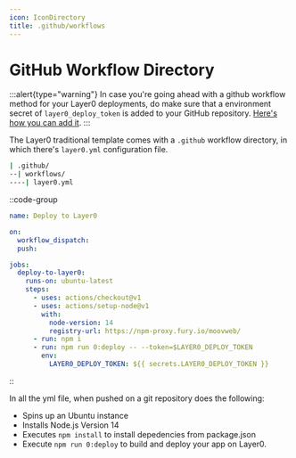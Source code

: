 ```yaml
---
icon: IconDirectory
title: .github/workflows
---
```


# GitHub Workflow Directory

:::alert{type="warning"}
In case you're going ahead with a github workflow method for your Layer0 deployments, do make sure that a environment secret of `layer0_deploy_token` is added to your GitHub repository. [Here's how you can add it](https://docs.github.com/en/actions/security-guides/encrypted-secrets#creating-encrypted-secrets-for-a-repository).
:::

The Layer0 traditional template comes with a `.github` workflow directory, in which there's `layer0.yml` configuration file.

```bash
| .github/
--| workflows/
----| layer0.yml
```

::code-group

```yml [.github/workflows/layer0.yml]
name: Deploy to Layer0

on:
  workflow_dispatch:
  push:

jobs:
  deploy-to-layer0:
    runs-on: ubuntu-latest
    steps:
      - uses: actions/checkout@v1
      - uses: actions/setup-node@v1
        with:
          node-version: 14
          registry-url: https://npm-proxy.fury.io/moovweb/
      - run: npm i
      - run: npm run 0:deploy -- --token=$LAYER0_DEPLOY_TOKEN
        env:
          LAYER0_DEPLOY_TOKEN: ${{ secrets.LAYER0_DEPLOY_TOKEN }}
```

::

In all the yml file, when pushed on a git repository does the following:

- Spins up an Ubuntu instance
- Installs Node.js Version 14
- Executes `npm install` to install depedencies from package.json
- Execute `npm run 0:deploy` to build and deploy your app on Layer0.
